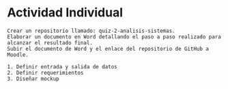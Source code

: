 # Actividad Individual

    Crear un repositorio llamado: quiz-2-analisis-sistemas.
    Elaborar un documento en Word detallando el paso a paso realizado para alcanzar el resultado final.
    Subir el documento de Word y el enlace del repositorio de GitHub a Moodle.
    
    1. Definir entrada y salida de datos 
    2. Definir requerimientos 
    3. Diseñar mockup
